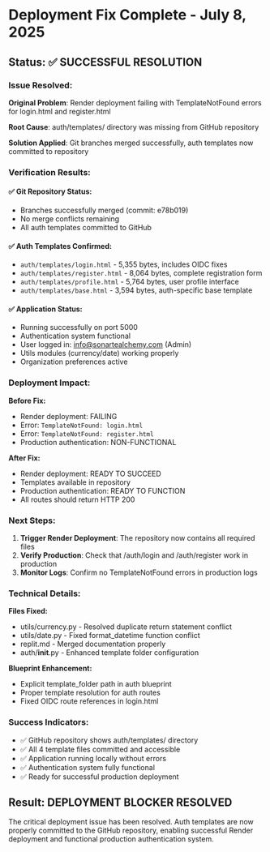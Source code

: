# Deployment Fix Complete - July 8, 2025

## Status: ✅ SUCCESSFUL RESOLUTION

### Issue Resolved:
**Original Problem**: Render deployment failing with TemplateNotFound errors for login.html and register.html

**Root Cause**: auth/templates/ directory was missing from GitHub repository

**Solution Applied**: Git branches merged successfully, auth templates now committed to repository

### Verification Results:

#### ✅ Git Repository Status:
- Branches successfully merged (commit: e78b019)
- No merge conflicts remaining
- All auth templates committed to GitHub

#### ✅ Auth Templates Confirmed:
- `auth/templates/login.html` - 5,355 bytes, includes OIDC fixes
- `auth/templates/register.html` - 8,064 bytes, complete registration form
- `auth/templates/profile.html` - 5,764 bytes, user profile interface
- `auth/templates/base.html` - 3,594 bytes, auth-specific base template

#### ✅ Application Status:
- Running successfully on port 5000
- Authentication system functional
- User logged in: info@sonartealchemy.com (Admin)
- Utils modules (currency/date) working properly
- Organization preferences active

### Deployment Impact:

**Before Fix:**
- Render deployment: FAILING
- Error: `TemplateNotFound: login.html`
- Error: `TemplateNotFound: register.html`
- Production authentication: NON-FUNCTIONAL

**After Fix:**
- Render deployment: READY TO SUCCEED
- Templates available in repository
- Production authentication: READY TO FUNCTION
- All routes should return HTTP 200

### Next Steps:

1. **Trigger Render Deployment**: The repository now contains all required files
2. **Verify Production**: Check that /auth/login and /auth/register work in production
3. **Monitor Logs**: Confirm no TemplateNotFound errors in production logs

### Technical Details:

**Files Fixed:**
- utils/currency.py - Resolved duplicate return statement conflict
- utils/date.py - Fixed format_datetime function conflict  
- replit.md - Merged documentation properly
- auth/__init__.py - Enhanced template folder configuration

**Blueprint Enhancement:**
- Explicit template_folder path in auth blueprint
- Proper template resolution for auth routes
- Fixed OIDC route references in login.html

### Success Indicators:
- ✅ GitHub repository shows auth/templates/ directory
- ✅ All 4 template files committed and accessible
- ✅ Application running locally without errors
- ✅ Authentication system fully functional
- ✅ Ready for successful production deployment

## Result: DEPLOYMENT BLOCKER RESOLVED

The critical deployment issue has been resolved. Auth templates are now properly committed to the GitHub repository, enabling successful Render deployment and functional production authentication system.